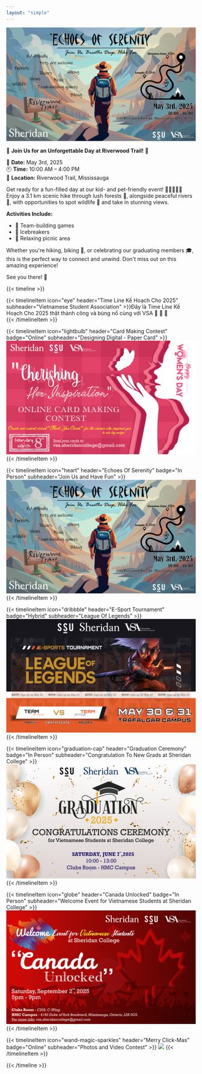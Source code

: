 ```yaml
---
layout: "simple"
---
```


<div>

![Event Banner](./Hiking.png)

🌟 **Join Us for an Unforgettable Day at Riverwood Trail!** 🌟  

📅 **Date:** May 3rd, 2025  
🕙 **Time:** 10:00 AM – 4:00 PM  
📍 **Location:** Riverwood Trail, Mississauga  

Get ready for a fun-filled day at our kid- and pet-friendly event! 🐾👨‍👩‍👧‍👦 Enjoy a 3.1 km scenic hike through lush forests 🌳, alongside peaceful rivers 🌊, with opportunities to spot wildlife 🦌 and take in stunning views. 

**Activities Include:**
- 🤝 Team-building games  
- 🎉 Icebreakers  
- 🧺 Relaxing picnic area  

Whether you're hiking, biking 🚴, or celebrating our graduating members 🎓, this is the perfect way to connect and unwind. Don't miss out on this amazing experience!  

See you there! 👋  



{{< timeline >}}

{{< timelineItem icon="eye" header="Time Line Kế Hoạch Cho 2025" subheader="Vietnamese Student Association" >}}Đây là Time Line Kế Hoạch Cho 2025 thật thành công và bùng nổ cùng với VSA 👋  👋  👋  
{{< /timelineItem >}}

{{< timelineItem icon="lightbulb" header="Card Making Contest" badge="Online" subheader="Designing Digital - Paper Card" >}}
  <img src="image/march.png" class="grid-w133" />
{{< /timelineItem >}}

{{< timelineItem icon="heart" header="Echoes Of Serenity" badge="In Person" subheader="Join Us and Have Fun" >}}
  <img src="image/hiking.png" class="grid-w133" />
{{< /timelineItem >}}

{{< timelineItem icon="dribbble" header="E-Sport Tournament" badge="Hybrid" subheader="League Of Legends" >}}
  <img src="image/may.png" class="grid-w133" />
{{< /timelineItem >}}

{{< timelineItem icon="graduation-cap" header="Graduation Ceremony" badge="In Person" subheader="Congratulation To New Grads at Sheridan College" >}}
  <img src="image/june.png" class="grid-w133" />
{{< /timelineItem >}}

{{< timelineItem icon="globe" header="Canada Unlocked" badge="In Person" subheader="Welcome Event for Vietnamese Students at Sheridan College" >}}
  <img src="image/sep.png" class="grid-w133" />
{{< /timelineItem >}}

{{< timelineItem icon="wand-magic-sparkles" header="Merry Click-Mas" badge="Online" subheader="Photos and Video Contest" >}}
  <img src="image/dec.png" class="grid-w133" />
{{< /timelineItem >}}

{{< /timeline >}}

</div>